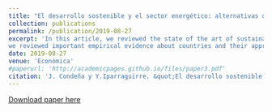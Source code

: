 ```yaml
---
title: "El desarrollo sostenible y el sector energético: alternativas disponibles"
collection: publications
permalink: /publication/2019-08-27
excerpt: 'In this article, we reviewed the state of the art of sustainable development and energy sector. Moreover,
we reviewed important empirical evidence about countries and their approach of using renewable energies within a frame of sustainable development.'
date: 2019-08-27
venue: 'Económica'
#paperurl: 'http://academicpages.github.io/files/paper3.pdf'
citation: 'J. Condeña y Y.Iparraguirre. &quot;El desarrollo sostenible y el sector energético: alternativas disponibles &quot; <i>Económica</i>. 2019. Año 6-N°9: 26-32.'
---
```


[Download paper here](https://drive.google.com/file/d/16vtctwFY7wju4TKgKTNxGCH45TD0wrq0/view?usp=sharing)

